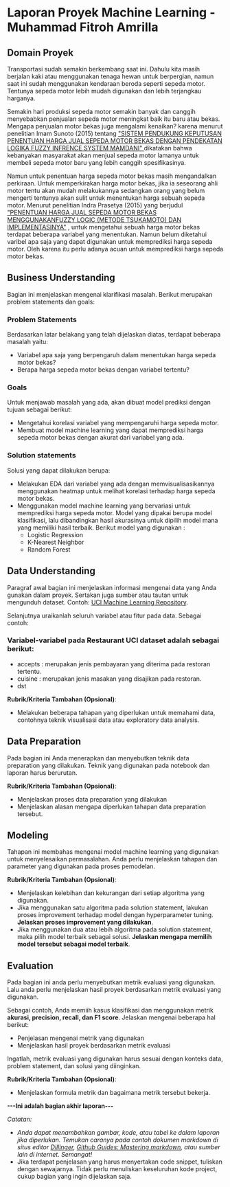 # Laporan Proyek Machine Learning - Muhammad Fitroh Amrilla

## Domain Proyek

Transportasi sudah semakin berkembang saat ini. Dahulu kita masih berjalan kaki atau menggunakan tenaga hewan untuk berpergian, namun saat ini sudah menggunakan kendaraan beroda seperti sepeda motor. Tentunya sepeda motor lebih mudah digunakan dan lebih terjangkau harganya. 

Semakin hari produksi sepeda motor semakin banyak dan canggih menyebabkan penjualan sepeda motor meningkat baik itu baru atau bekas. Mengapa penjualan motor bekas juga mengalami kenaikan? karena menurut penelitian Imam Sunoto (2015) tentang
 ["SISTEM PENDUKUNG KEPUTUSAN PENENTUAN HARGA JUAL SEPEDA MOTOR BEKAS DENGAN PENDEKATAN LOGIKA FUZZY INFRENCE SYSTEM MAMDANI" ](https://jurnal.umk.ac.id/index.php/simet/article/view/466/501) dikatakan bahwa kebanyakan masyarakat akan menjual sepeda motor lamanya untuk membeli sepeda motor baru yang lebih canggih spesifikasinya.
 
Namun untuk penentuan harga sepeda motor bekas masih mengandalkan perkiraan. Untuk memperkirakan harga motor bekas, jika ia seseorang ahli motor tentu akan mudah melakukannya sedangkan orang yang belum mengerti tentunya akan sulit untuk menentukan harga sebuah sepeda motor. Menurut penelitian Indra Prasetya (2015) yang berjudul ["PENENTUAN HARGA JUAL SEPEDA MOTOR BEKAS MENGGUNAKANFUZZY LOGIC (METODE TSUKAMOTO) DAN IMPLEMENTASINYA"](http://eprints.dinus.ac.id/16513/1/jurnal_15456.pdf) , untuk mengetahui sebuah harga motor bekas terdapat beberapa variabel yang menentukan. Namun belum diketahui varibel apa saja yang dapat digunakan untuk memprediksi harga sepeda motor. Oleh karena itu perlu adanya acuan untuk memprediksi harga sepeda motor bekas.


## Business Understanding

Bagian ini menjelaskan mengenai klarifikasi masalah. Berikut merupakan problem statements dan goals:

### Problem Statements

Berdasarkan latar belakang yang telah dijelaskan diatas, terdapat beberapa masalah yaitu:
- Variabel apa saja yang berpengaruh dalam menentukan harga sepeda motor bekas?
- Berapa harga sepeda motor bekas dengan variabel tertentu? 

### Goals

Untuk menjawab masalah yang ada, akan dibuat model prediksi dengan tujuan sebagai berikut:
- Mengetahui korelasi variabel yang mempengaruhi harga sepeda motor.
- Membuat model machine learning yang dapat memprediksi harga sepeda motor bekas dengan akurat dari variabel yang ada.

### Solution statements
Solusi yang dapat dilakukan berupa:
- Melakukan EDA dari variabel yang ada dengan memvisualisasikannya menggunakan heatmap untuk melihat korelasi terhadap harga sepeda motor bekas.
- Menggunakan model machine learning yang bervariasi untuk memprediksi harga sepeda motor. Model yang dipakai berupa model klasifikasi, lalu dibandingkan hasil akurasinya untuk dipilih model mana yang memiliki hasil terbaik. Berikut model yang digunakan :
	- Logistic Regression
	- K-Nearest Neighbor
	- Random Forest

## Data Understanding
Paragraf awal bagian ini menjelaskan informasi mengenai data yang Anda gunakan dalam proyek. Sertakan juga sumber atau tautan untuk mengunduh dataset. Contoh: [UCI Machine Learning Repository](https://archive.ics.uci.edu/ml/datasets/Restaurant+%26+consumer+data).

Selanjutnya uraikanlah seluruh variabel atau fitur pada data. Sebagai contoh:  

### Variabel-variabel pada Restaurant UCI dataset adalah sebagai berikut:
- accepts : merupakan jenis pembayaran yang diterima pada restoran tertentu.
- cuisine : merupakan jenis masakan yang disajikan pada restoran.
- dst

**Rubrik/Kriteria Tambahan (Opsional)**:
- Melakukan beberapa tahapan yang diperlukan untuk memahami data, contohnya teknik visualisasi data atau exploratory data analysis.

## Data Preparation
Pada bagian ini Anda menerapkan dan menyebutkan teknik data preparation yang dilakukan. Teknik yang digunakan pada notebook dan laporan harus berurutan.

**Rubrik/Kriteria Tambahan (Opsional)**: 
- Menjelaskan proses data preparation yang dilakukan
- Menjelaskan alasan mengapa diperlukan tahapan data preparation tersebut.

## Modeling
Tahapan ini membahas mengenai model machine learning yang digunakan untuk menyelesaikan permasalahan. Anda perlu menjelaskan tahapan dan parameter yang digunakan pada proses pemodelan.

**Rubrik/Kriteria Tambahan (Opsional)**: 
- Menjelaskan kelebihan dan kekurangan dari setiap algoritma yang digunakan.
- Jika menggunakan satu algoritma pada solution statement, lakukan proses improvement terhadap model dengan hyperparameter tuning. **Jelaskan proses improvement yang dilakukan**.
- Jika menggunakan dua atau lebih algoritma pada solution statement, maka pilih model terbaik sebagai solusi. **Jelaskan mengapa memilih model tersebut sebagai model terbaik**.

## Evaluation
Pada bagian ini anda perlu menyebutkan metrik evaluasi yang digunakan. Lalu anda perlu menjelaskan hasil proyek berdasarkan metrik evaluasi yang digunakan.

Sebagai contoh, Anda memiih kasus klasifikasi dan menggunakan metrik **akurasi, precision, recall, dan F1 score**. Jelaskan mengenai beberapa hal berikut:
- Penjelasan mengenai metrik yang digunakan
- Menjelaskan hasil proyek berdasarkan metrik evaluasi

Ingatlah, metrik evaluasi yang digunakan harus sesuai dengan konteks data, problem statement, dan solusi yang diinginkan.

**Rubrik/Kriteria Tambahan (Opsional)**: 
- Menjelaskan formula metrik dan bagaimana metrik tersebut bekerja.

**---Ini adalah bagian akhir laporan---**

_Catatan:_
- _Anda dapat menambahkan gambar, kode, atau tabel ke dalam laporan jika diperlukan. Temukan caranya pada contoh dokumen markdown di situs editor [Dillinger](https://dillinger.io/), [Github Guides: Mastering markdown](https://guides.github.com/features/mastering-markdown/), atau sumber lain di internet. Semangat!_
- Jika terdapat penjelasan yang harus menyertakan code snippet, tuliskan dengan sewajarnya. Tidak perlu menuliskan keseluruhan kode project, cukup bagian yang ingin dijelaskan saja.
